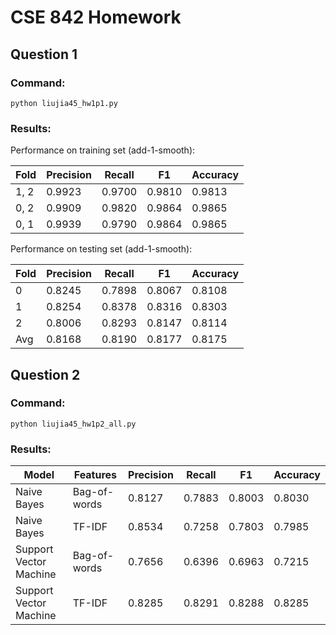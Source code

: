 # CSE 842 Homework

## Question 1

### Command: 

```python liujia45_hw1p1.py```

### Results:

Performance on training set (add-1-smooth):

| Fold | Precision | Recall | F1 | Accuracy |
| --- | --- | --- | --- | --- |
| 1, 2 | 0.9923 | 0.9700 | 0.9810 | 0.9813 |
| 0, 2 | 0.9909 | 0.9820 | 0.9864 | 0.9865 |
| 0, 1 | 0.9939 | 0.9790 | 0.9864 | 0.9865 |

Performance on testing set (add-1-smooth):

| Fold | Precision | Recall | F1 | Accuracy |
| --- | --- | --- | --- | --- |
| 0 | 0.8245 | 0.7898 | 0.8067 | 0.8108 |
| 1 | 0.8254 | 0.8378 | 0.8316 | 0.8303 |
| 2 | 0.8006 | 0.8293 | 0.8147 | 0.8114 |
| Avg | 0.8168 | 0.8190 | 0.8177 | 0.8175 |


## Question 2

### Command: 

```python liujia45_hw1p2_all.py```

### Results:

| Model | Features | Precision | Recall | F1 | Accuracy |
| --- | --- | --- | --- | --- | --- |
| Naive Bayes | Bag-of-words| 0.8127 | 0.7883 | 0.8003 | 0.8030 |
| Naive Bayes | TF-IDF| 0.8534 | 0.7258 | 0.7803 | 0.7985 |
| Support Vector Machine | Bag-of-words| 0.7656 | 0.6396 | 0.6963 | 0.7215 |
| Support Vector Machine | TF-IDF| 0.8285 | 0.8291 | 0.8288 | 0.8285 |
